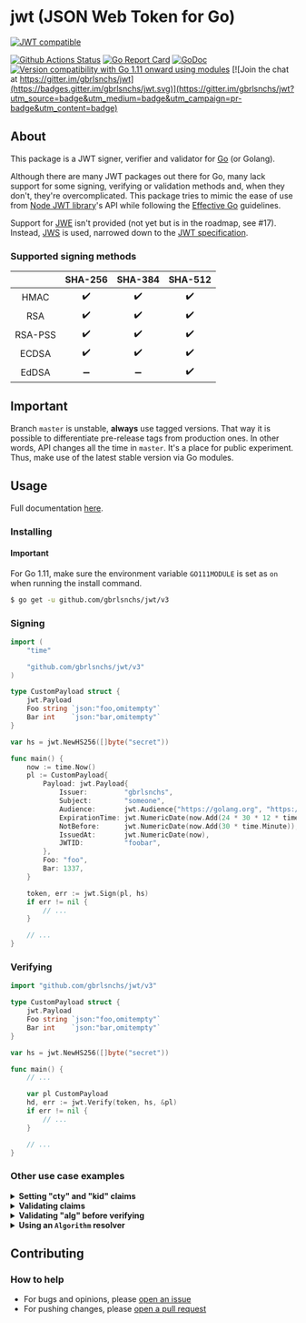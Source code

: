 # jwt (JSON Web Token for Go)
[![JWT compatible](https://jwt.io/img/badge.svg)](https://jwt.io)  

[![Github Actions Status](https://github.com/gbrlsnchs/jwt/workflows/Linux,%20macOS%20and%20Windows/badge.svg)](https://github.com/gbrlsnchs/jwt/actions)
[![Go Report Card](https://goreportcard.com/badge/github.com/gbrlsnchs/jwt)](https://goreportcard.com/report/github.com/gbrlsnchs/jwt)
[![GoDoc](https://godoc.org/github.com/gbrlsnchs/jwt?status.svg)](https://pkg.go.dev/github.com/gbrlsnchs/jwt/v3)
[![Version compatibility with Go 1.11 onward using modules](https://img.shields.io/badge/compatible%20with-go1.11+-5272b4.svg)](https://github.com/gbrlsnchs/jwt#installing)
[![Join the chat at https://gitter.im/gbrlsnchs/jwt](https://badges.gitter.im/gbrlsnchs/jwt.svg)](https://gitter.im/gbrlsnchs/jwt?utm_source=badge&utm_medium=badge&utm_campaign=pr-badge&utm_content=badge)

## About
This package is a JWT signer, verifier and validator for [Go](https://golang.org) (or Golang).

Although there are many JWT packages out there for Go, many lack support for some signing, verifying or validation methods and, when they don't, they're overcomplicated. This package tries to mimic the ease of use from [Node JWT library](https://github.com/auth0/node-jsonwebtoken)'s API while following the [Effective Go](https://golang.org/doc/effective_go.html) guidelines.

Support for [JWE](https://tools.ietf.org/html/rfc7516) isn't provided (not yet but is in the roadmap, see #17). Instead, [JWS](https://tools.ietf.org/html/rfc7515) is used, narrowed down to the [JWT specification](https://tools.ietf.org/html/rfc7519).

### Supported signing methods
|         | SHA-256            | SHA-384            | SHA-512            |
|:-------:|:------------------:|:------------------:|:------------------:|
| HMAC    | :heavy_check_mark: | :heavy_check_mark: | :heavy_check_mark: |
| RSA     | :heavy_check_mark: | :heavy_check_mark: | :heavy_check_mark: |
| RSA-PSS | :heavy_check_mark: | :heavy_check_mark: | :heavy_check_mark: |
| ECDSA   | :heavy_check_mark: | :heavy_check_mark: | :heavy_check_mark: |
| EdDSA   | :heavy_minus_sign: | :heavy_minus_sign: | :heavy_check_mark: |

## Important
Branch `master` is unstable, **always** use tagged versions. That way it is possible to differentiate pre-release tags from production ones.
In other words, API changes all the time in `master`. It's a place for public experiment. Thus, make use of the latest stable version via Go modules.

## Usage
Full documentation [here](https://pkg.go.dev/github.com/gbrlsnchs/jwt/v3).

### Installing
#### Important
For Go 1.11, make sure the environment variable `GO111MODULE` is set as `on` when running the install command.

```sh
$ go get -u github.com/gbrlsnchs/jwt/v3
```

### Signing
```go
import (
	"time"

	"github.com/gbrlsnchs/jwt/v3"
)

type CustomPayload struct {
	jwt.Payload
	Foo string `json:"foo,omitempty"`
	Bar int    `json:"bar,omitempty"`
}

var hs = jwt.NewHS256([]byte("secret"))

func main() {
	now := time.Now()
	pl := CustomPayload{
		Payload: jwt.Payload{
			Issuer:         "gbrlsnchs",
			Subject:        "someone",
			Audience:       jwt.Audience{"https://golang.org", "https://jwt.io"},
			ExpirationTime: jwt.NumericDate(now.Add(24 * 30 * 12 * time.Hour)),
			NotBefore:      jwt.NumericDate(now.Add(30 * time.Minute)),
			IssuedAt:       jwt.NumericDate(now),
			JWTID:          "foobar",
		},
		Foo: "foo",
		Bar: 1337,
	}

	token, err := jwt.Sign(pl, hs)
	if err != nil {
		// ...
	}

	// ...
}
```

### Verifying
```go
import "github.com/gbrlsnchs/jwt/v3"

type CustomPayload struct {
	jwt.Payload
	Foo string `json:"foo,omitempty"`
	Bar int    `json:"bar,omitempty"`
}

var hs = jwt.NewHS256([]byte("secret"))

func main() {
	// ...

	var pl CustomPayload
	hd, err := jwt.Verify(token, hs, &pl)
	if err != nil {
		// ...
	}

	// ...
}
```

### Other use case examples
<details><summary><b>Setting "cty" and "kid" claims</b></summary>
<p>

The "cty" and "kid" claims can be set by passing options to the `jwt.Sign` function:
```go
import (
	"time"

	"github.com/gbrlsnchs/jwt/v3"
)

var hs = jwt.NewHS256([]byte("secret"))

func main() {
	pl := jwt.Payload{
		Subject:  "gbrlsnchs",
		Issuer:   "gsr.dev",
		IssuedAt: jwt.NumericDate(time.Now()),
	}

	token, err := jwt.Sign(pl, hs, jwt.ContentType("JWT"), jwt.KeyID("my_key"))
	if err != nil {
		// ...
	}

	// ...
}
```

</p>
</details>

<details><summary><b>Validating claims</b></summary>
<p>


```go
import (
	"time"

	"github.com/gbrlsnchs/jwt/v3"
)

type CustomPayload struct {
	jwt.Payload
	Foo string `json:"foo,omitempty"`
	Bar int    `json:"bar,omitempty"`
}

var hs = jwt.NewHS256([]byte("secret"))

func main() {
	// ...

	var (
		now = time.Now()
		aud = jwt.Audience{"https://golang.org"}

		// Validate claims "iat", "exp" and "aud".
		iatValidator = jwt.IssuedAtValidator(now)
		expValidator = jwt.ExpirationTimeValidator(now)
		audValidator = jwt.AudienceValidator(aud)

		// Use jwt.ValidatePayload to build a jwt.VerifyOption.
		// Validators are run in the order informed.
		pl              CustomPayload
		validatePayload = jwt.ValidatePayload(&pl.Payload, iatValidator, expValidator, audValidator)
	)

	hd, err := jwt.Verify(token, hs, &pl, validatePayload)
	if err != nil {
		// ...
	}

	// ...
}
```

</p>
</details>

<details><summary><b>Validating "alg" before verifying</b></summary>
<p>

For validating the "alg" field in a JOSE header **before** verification, the `jwt.ValidateHeader` option must be passed to `jwt.Verify`.
```go
import "github.com/gbrlsnchs/jwt/v3"

var hs = jwt.NewHS256([]byte("secret"))

func main() {
	// ...

	var pl jwt.Payload
	if _, err := jwt.Verify(token, hs, &pl, jwt.ValidateHeader); err != nil {
		// ...
	}

	// ...
}
```

</p>
</details>

<details><summary><b>Using an <code>Algorithm</code> resolver</b></summary>
<p>

```go
import (
	"errors"

	"github.com/gbrlsnchs/jwt/v3"
	"github.com/gbrlsnchs/jwt/v3/jwtutil"
)

var (
	// ...

	rs256 = jwt.NewRS256(jwt.RSAPublicKey(myRSAPublicKey))
	es256 = jwt.NewES256(jwt.ECDSAPublicKey(myECDSAPublicKey))
)

func main() {
	rv := &jwtutil.Resolver{New: func(hd jwt.Header) (jwt.Algorithm, error) {
		switch hd.KeyID {
		case "foo":
			return rs256, nil
		case "bar":
			return es256, nil
		default:
			return nil, errors.New(`invalid "kid"`)
		}
	}}
	var pl jwt.Payload
	if _, err := jwt.Verify(token, rv, &pl); err != nil {
		// ...
	}

	// ...
}
```

</p>
</details>

## Contributing
### How to help
- For bugs and opinions, please [open an issue](https://github.com/gbrlsnchs/jwt/issues/new)
- For pushing changes, please [open a pull request](https://github.com/gbrlsnchs/jwt/compare)
